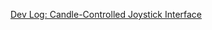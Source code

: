 [Dev Log: Candle-Controlled Joystick Interface](https://same-alibi-a55.notion.site/Dev-Log-Candle-Controlled-Joystick-Interface-135594e3858c80a3b57ce9d96a4dd224?pvs=74)
